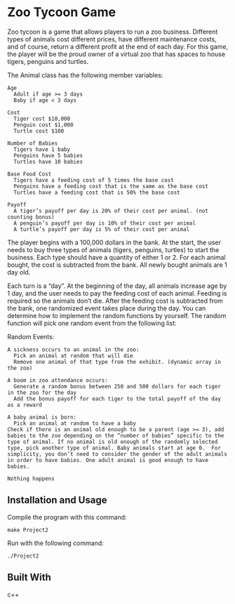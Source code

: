 # Zoo Tycoon Game

Zoo tycoon is a game that allows players to run a zoo business. Different types of animals cost different prices, 
have different maintenance costs, and of course, return a different profit at the end of each day. For this game, 
the player will be the proud owner of a virtual zoo that has spaces to house tigers, penguins and turtles.

The Animal class has the following member variables:
```
Age
  Adult if age >= 3 days
  Baby if age < 3 days
  
Cost
  Tiger cost $10,000
  Penguin cost $1,000
  Turtle cost $100
  
Number of Babies
  Tigers have 1 baby
  Penguins have 5 babies
  Turtles have 10 babies
  
Base Food Cost
  Tigers have a feeding cost of 5 times the base cost
  Penguins have a feeding cost that is the same as the base cost
  Turtles have a feeding cost that is 50% the base cost
  
Payoff
  A tiger’s payoff per day is 20% of their cost per animal. (not counting bonus)
  A penguin’s payoff per day is 10% of their cost per animal
  A turtle’s payoff per day is 5% of their cost per animal
```

The player begins with a 100,000 dollars in the bank. At the start, the user needs to buy three types of animals (tigers, penguins, turtles) to start the business. Each type should have a quantity of either 1 or 2. For each animal bought, the cost is subtracted from the bank. All newly bought animals are 1 day old.

Each turn is a “day”. At the beginning of the day, all animals increase age by 1 day, and the user needs to pay the feeding cost of each animal. Feeding is required so the animals don’t die. After the feeding cost is subtracted from the bank, one randomized event takes place during the day.  You can determine how to implement the random functions by yourself.  The random function will pick one random event from the following list:

Random Events:
```
A sickness occurs to an animal in the zoo:
  Pick an animal at random that will die
  Remove one animal of that type from the exhibit. (dynamic array in the zoo)

A boom in zoo attendance occurs:
  Generate a random bonus between 250 and 500 dollars for each tiger in the zoo for the day 
  Add the bonus payoff for each tiger to the total payoff of the day as a reward

A baby animal is born:
  Pick an animal at random to have a baby
Check if there is an animal old enough to be a parent (age >= 3), add babies to the zoo depending on the “number of babies” specific to the type of animal. If no animal is old enough of the randomly selected type, pick another type of animal. Baby animals start at age 0.  For simplicity, you don’t need to consider the gender of the adult animals in order to have babies. One adult animal is good enough to have babies.

Nothing happens
```
## Installation and Usage
Compile the program with this command:
```
make Project2
```
Run with the following command:
```unix
./Project2
```

## Built With
c++

